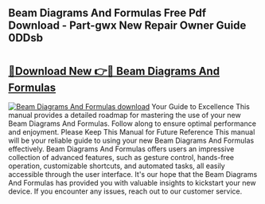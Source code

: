 ## Beam Diagrams And Formulas Free Pdf Download - Part-gwx New Repair Owner Guide 0DDsb

# <h2><a href="http://dfqmpag.blite.top/?on=Beam+Diagrams+And+Formulas">🔗Download New 👉🔴 Beam Diagrams And Formulas</a></h2>

[![Beam Diagrams And Formulas download](https://i.imgur.com/lujVjoI.png)](http://dfqmpag.blite.top/?on=Beam+Diagrams+And+Formulas)
Your Guide to Excellence This manual provides a detailed roadmap for mastering the use of your new Beam Diagrams And Formulas. Follow along to ensure optimal performance and enjoyment. Please Keep This Manual for Future Reference This manual will be your reliable guide to using your new Beam Diagrams And Formulas effectively. Beam Diagrams And Formulas offers users an impressive collection of advanced features, such as gesture control, hands-free operation, customizable shortcuts, and automated tasks, all easily accessible through the user interface. It's our hope that the Beam Diagrams And Formulas has provided you with valuable insights to kickstart your new device. If you encounter any issues, reach out to our customer service.

